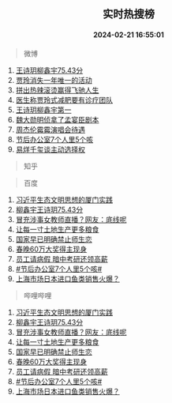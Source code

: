<div align="center"><h2>实时热搜榜</h2><h4>2024-02-21 16:55:01</h4></div>

> 微博  

1. [王诗玥柳鑫宇75.43分](https://s.weibo.com/weibo?q=%E7%8E%8B%E8%AF%97%E7%8E%A5%E6%9F%B3%E9%91%AB%E5%AE%8775.43%E5%88%86&t=31&band_rank=1&Refer=top)<br />
2. [贾玲消失一年唯一的活动](https://s.weibo.com/weibo?q=%23%E8%B4%BE%E7%8E%B2%E6%B6%88%E5%A4%B1%E4%B8%80%E5%B9%B4%E5%94%AF%E4%B8%80%E7%9A%84%E6%B4%BB%E5%8A%A8%23&t=31&band_rank=2&Refer=top)<br />
3. [拼出热辣滚烫赢得飞驰人生](https://s.weibo.com/weibo?q=%23%E6%8B%BC%E5%87%BA%E7%83%AD%E8%BE%A3%E6%BB%9A%E7%83%AB%E8%B5%A2%E5%BE%97%E9%A3%9E%E9%A9%B0%E4%BA%BA%E7%94%9F%23&t=31&band_rank=3&Refer=top)<br />
4. [医生称贾玲式减肥要有诊疗团队](https://s.weibo.com/weibo?q=%23%E5%8C%BB%E7%94%9F%E7%A7%B0%E8%B4%BE%E7%8E%B2%E5%BC%8F%E5%87%8F%E8%82%A5%E8%A6%81%E6%9C%89%E8%AF%8A%E7%96%97%E5%9B%A2%E9%98%9F%23&t=31&band_rank=4&Refer=top)<br />
5. [王诗玥柳鑫宇第一](https://s.weibo.com/weibo?q=%E7%8E%8B%E8%AF%97%E7%8E%A5%E6%9F%B3%E9%91%AB%E5%AE%87%E7%AC%AC%E4%B8%80&t=31&band_rank=5&Refer=top)<br />
6. [魏大勋明侦拿了孟宴臣剧本](https://s.weibo.com/weibo?q=%23%E9%AD%8F%E5%A4%A7%E5%8B%8B%E6%98%8E%E4%BE%A6%E6%8B%BF%E4%BA%86%E5%AD%9F%E5%AE%B4%E8%87%A3%E5%89%A7%E6%9C%AC%23&t=31&band_rank=6&Refer=top)<br />
7. [周杰伦霉霉演唱会待遇](https://s.weibo.com/weibo?q=%23%E5%91%A8%E6%9D%B0%E4%BC%A6%E9%9C%89%E9%9C%89%E6%BC%94%E5%94%B1%E4%BC%9A%E5%BE%85%E9%81%87%23&t=31&band_rank=7&Refer=top)<br />
8. [节后办公室7个人里5个咳](https://s.weibo.com/weibo?q=%23%E8%8A%82%E5%90%8E%E5%8A%9E%E5%85%AC%E5%AE%A47%E4%B8%AA%E4%BA%BA%E9%87%8C5%E4%B8%AA%E5%92%B3%23&t=31&band_rank=8&Refer=top)<br />
9. [易烊千玺谈主动选择权](https://s.weibo.com/weibo?q=%23%E6%98%93%E7%83%8A%E5%8D%83%E7%8E%BA%E8%B0%88%E4%B8%BB%E5%8A%A8%E9%80%89%E6%8B%A9%E6%9D%83%23&t=31&band_rank=9&Refer=top)<br />

> 知乎  


> 百度  

1. [习近平生态文明思想的厦门实践](https://www.baidu.com/s?wd=%E4%B9%A0%E8%BF%91%E5%B9%B3%E7%94%9F%E6%80%81%E6%96%87%E6%98%8E%E6%80%9D%E6%83%B3%E7%9A%84%E5%8E%A6%E9%97%A8%E5%AE%9E%E8%B7%B5&sa=fyb_news&rsv_dl=fyb_news)<br />
2. [柳鑫宇王诗玥75.43分](https://www.baidu.com/s?wd=%E6%9F%B3%E9%91%AB%E5%AE%87%E7%8E%8B%E8%AF%97%E7%8E%A575.43%E5%88%86&sa=fyb_news&rsv_dl=fyb_news)<br />
3. [冒充涉事女教师直播？网友：底线呢](https://www.baidu.com/s?wd=%E5%86%92%E5%85%85%E6%B6%89%E4%BA%8B%E5%A5%B3%E6%95%99%E5%B8%88%E7%9B%B4%E6%92%AD%EF%BC%9F%E7%BD%91%E5%8F%8B%EF%BC%9A%E5%BA%95%E7%BA%BF%E5%91%A2&sa=fyb_news&rsv_dl=fyb_news)<br />
4. [让每一寸土地生产更多粮食](https://www.baidu.com/s?wd=%E8%AE%A9%E6%AF%8F%E4%B8%80%E5%AF%B8%E5%9C%9F%E5%9C%B0%E7%94%9F%E4%BA%A7%E6%9B%B4%E5%A4%9A%E7%B2%AE%E9%A3%9F&sa=fyb_news&rsv_dl=fyb_news)<br />
5. [国家早已明确禁止师生恋](https://www.baidu.com/s?wd=%E5%9B%BD%E5%AE%B6%E6%97%A9%E5%B7%B2%E6%98%8E%E7%A1%AE%E7%A6%81%E6%AD%A2%E5%B8%88%E7%94%9F%E6%81%8B&sa=fyb_news&rsv_dl=fyb_news)<br />
6. [春晚60万大奖得主现身](https://www.baidu.com/s?wd=%E6%98%A5%E6%99%9A60%E4%B8%87%E5%A4%A7%E5%A5%96%E5%BE%97%E4%B8%BB%E7%8E%B0%E8%BA%AB&sa=fyb_news&rsv_dl=fyb_news)<br />
7. [员工请病假 暗中考研还领高薪](https://www.baidu.com/s?wd=%E5%91%98%E5%B7%A5%E8%AF%B7%E7%97%85%E5%81%87+%E6%9A%97%E4%B8%AD%E8%80%83%E7%A0%94%E8%BF%98%E9%A2%86%E9%AB%98%E8%96%AA&sa=fyb_news&rsv_dl=fyb_news)<br />
8. [#节后办公室7个人里5个咳#](https://www.baidu.com/s?wd=%23%E8%8A%82%E5%90%8E%E5%8A%9E%E5%85%AC%E5%AE%A47%E4%B8%AA%E4%BA%BA%E9%87%8C5%E4%B8%AA%E5%92%B3%23&sa=fyb_news&rsv_dl=fyb_news)<br />
9. [上海市场日本进口鱼类销售火爆？](https://www.baidu.com/s?wd=%E4%B8%8A%E6%B5%B7%E5%B8%82%E5%9C%BA%E6%97%A5%E6%9C%AC%E8%BF%9B%E5%8F%A3%E9%B1%BC%E7%B1%BB%E9%94%80%E5%94%AE%E7%81%AB%E7%88%86%EF%BC%9F&sa=fyb_news&rsv_dl=fyb_news)<br />

> 哔哩哔哩  

1. [习近平生态文明思想的厦门实践](https://www.baidu.com/s?wd=%E4%B9%A0%E8%BF%91%E5%B9%B3%E7%94%9F%E6%80%81%E6%96%87%E6%98%8E%E6%80%9D%E6%83%B3%E7%9A%84%E5%8E%A6%E9%97%A8%E5%AE%9E%E8%B7%B5&sa=fyb_news&rsv_dl=fyb_news)<br />
2. [柳鑫宇王诗玥75.43分](https://www.baidu.com/s?wd=%E6%9F%B3%E9%91%AB%E5%AE%87%E7%8E%8B%E8%AF%97%E7%8E%A575.43%E5%88%86&sa=fyb_news&rsv_dl=fyb_news)<br />
3. [冒充涉事女教师直播？网友：底线呢](https://www.baidu.com/s?wd=%E5%86%92%E5%85%85%E6%B6%89%E4%BA%8B%E5%A5%B3%E6%95%99%E5%B8%88%E7%9B%B4%E6%92%AD%EF%BC%9F%E7%BD%91%E5%8F%8B%EF%BC%9A%E5%BA%95%E7%BA%BF%E5%91%A2&sa=fyb_news&rsv_dl=fyb_news)<br />
4. [让每一寸土地生产更多粮食](https://www.baidu.com/s?wd=%E8%AE%A9%E6%AF%8F%E4%B8%80%E5%AF%B8%E5%9C%9F%E5%9C%B0%E7%94%9F%E4%BA%A7%E6%9B%B4%E5%A4%9A%E7%B2%AE%E9%A3%9F&sa=fyb_news&rsv_dl=fyb_news)<br />
5. [国家早已明确禁止师生恋](https://www.baidu.com/s?wd=%E5%9B%BD%E5%AE%B6%E6%97%A9%E5%B7%B2%E6%98%8E%E7%A1%AE%E7%A6%81%E6%AD%A2%E5%B8%88%E7%94%9F%E6%81%8B&sa=fyb_news&rsv_dl=fyb_news)<br />
6. [春晚60万大奖得主现身](https://www.baidu.com/s?wd=%E6%98%A5%E6%99%9A60%E4%B8%87%E5%A4%A7%E5%A5%96%E5%BE%97%E4%B8%BB%E7%8E%B0%E8%BA%AB&sa=fyb_news&rsv_dl=fyb_news)<br />
7. [员工请病假 暗中考研还领高薪](https://www.baidu.com/s?wd=%E5%91%98%E5%B7%A5%E8%AF%B7%E7%97%85%E5%81%87+%E6%9A%97%E4%B8%AD%E8%80%83%E7%A0%94%E8%BF%98%E9%A2%86%E9%AB%98%E8%96%AA&sa=fyb_news&rsv_dl=fyb_news)<br />
8. [#节后办公室7个人里5个咳#](https://www.baidu.com/s?wd=%23%E8%8A%82%E5%90%8E%E5%8A%9E%E5%85%AC%E5%AE%A47%E4%B8%AA%E4%BA%BA%E9%87%8C5%E4%B8%AA%E5%92%B3%23&sa=fyb_news&rsv_dl=fyb_news)<br />
9. [上海市场日本进口鱼类销售火爆？](https://www.baidu.com/s?wd=%E4%B8%8A%E6%B5%B7%E5%B8%82%E5%9C%BA%E6%97%A5%E6%9C%AC%E8%BF%9B%E5%8F%A3%E9%B1%BC%E7%B1%BB%E9%94%80%E5%94%AE%E7%81%AB%E7%88%86%EF%BC%9F&sa=fyb_news&rsv_dl=fyb_news)<br />
